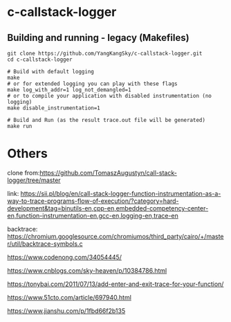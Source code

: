 # c-callstack-logger



## Building and running - legacy (Makefiles)

```
git clone https://github.com/YangKangSky/c-callstack-logger.git
cd c-callstack-logger

# Build with default logging
make
# or for extended logging you can play with these flags
make log_with_addr=1 log_not_demangled=1
# or to compile your application with disabled instrumentation (no logging)
make disable_instrumentation=1

# Build and Run (as the result trace.out file will be generated)
make run
```





# Others

clone from:https://github.com/TomaszAugustyn/call-stack-logger/tree/master



link: https://sii.pl/blog/en/call-stack-logger-function-instrumentation-as-a-way-to-trace-programs-flow-of-execution/?category=hard-development&tag=binutils-en,cpp-en,embedded-competency-center-en,function-instrumentation-en,gcc-en,logging-en,trace-en

backtrace: 
https://chromium.googlesource.com/chromiumos/third_party/cairo/+/master/util/backtrace-symbols.c

https://www.codenong.com/34054445/

https://www.cnblogs.com/sky-heaven/p/10384786.html

https://tonybai.com/2011/07/13/add-enter-and-exit-trace-for-your-function/

https://www.51cto.com/article/697940.html

https://www.jianshu.com/p/1fbd66f2b135


